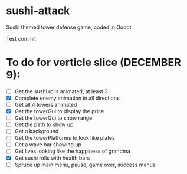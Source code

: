 # sushi-attack
Sushi themed tower defense game, coded in Godot

Test commit

# To do for verticle slice (DECEMBER 9):
- [ ] Get the sushi rolls animated, at least 3
- [x] Complete enemy animation in all directions
- [ ] Get all 4 towers animated
- [x] Get the towerGui to display the price
- [ ] Get the towerGui to show range
- [ ] Get the path to show up
- [ ] Get a background
- [ ] Get the towerPlatforms to look like plates
- [ ] Get a wave bar showing up
- [ ] Get lives looking like the happiness of grandma
- [x] Get sushi rolls with health bars
- [ ] Spruce up main menu, pause, game over, success menus
